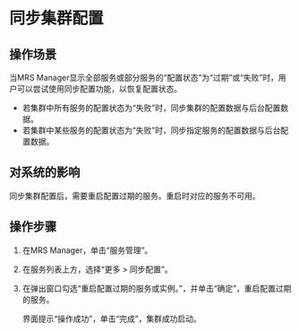 # 同步集群配置<a name="ZH-CN_TOPIC_0174499433"></a>

## 操作场景<a name="zh-cn_topic_0043091757_section630442279236"></a>

当MRS Manager显示全部服务或部分服务的“配置状态”为“过期”或“失败”时，用户可以尝试使用同步配置功能，以恢复配置状态。

-   若集群中所有服务的配置状态为“失败”时，同步集群的配置数据与后台配置数据。
-   若集群中某些服务的配置状态为“失败”时，同步指定服务的配置数据与后台配置数据。

## 对系统的影响<a name="zh-cn_topic_0043091757_section5330751192337"></a>

同步集群配置后，需要重启配置过期的服务。重启时对应的服务不可用。

## 操作步骤<a name="zh-cn_topic_0043091757_section6358084792341"></a>

1.  在MRS Manager，单击“服务管理”。
2.  在服务列表上方，选择“更多 \> 同步配置”。
3.  在弹出窗口勾选“重启配置过期的服务或实例。”，并单击“确定”，重启配置过期的服务。

    界面提示“操作成功”，单击“完成”，集群成功启动。


